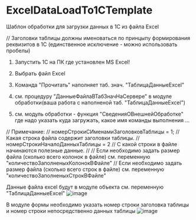 # ExcelDataLoadTo1CTemplate
Шаблон обработки для загрузки данных в 1С из файла Excel

// Заголовки таблицы должны именоваться по принцыпу формирования реквизитов в 1С (единственное исключение - можно использовать пробелы)

1. Запустить 1С на ПК где установлен MS Excel!
2. Выбрать файл Excel
3. Команда "Прочитать" наполняет таб. знач. "ТаблицаДанныеExcel"
4. см. процедуру "ДанныеФайлаВТабЗначНаСервере" в модуле обработки(ваша работа с наполненой таб. "ТаблицаДанныеExcel")

5. см. модуль обработки - функция "СведенияОВнешнейОбработке" где надо указать куда загружать, какое имя команды выполнения ...

// Примечание: 
//	номерСтрокиСИменамиЗаголовковТаблицы = 1; // Какая строка файла содержит заголовки таблицы.
//	номерСтрокиНачалоДанныхТаблицы 	= 2 // С какой строки в файле начинаются полезные данные.
//
// Если необходимо задать размер файла (сколько всего колонок в файле) см. переменную "количествоЗаполненыхКолонокВФайле"
// Если необходимо задать размер файла (сколько всего строк в файле) см. переменную "количествоЗаполненыхСтрокВФайле"

Данные файла excel будут в модуле объекта см. переменную "ТаблицаДанныеExcel"
![image](https://github.com/KistanovSerhii/ExcelDataLoadTo1CTemplate/assets/28355711/27c0912a-ce03-4bb0-baaa-9a2a73a004fb)

В модуле формы необходимо указать номер строки заголовка таблицы и номер строки непосредственно данных таблицы
![image](https://github.com/KistanovSerhii/ExcelDataLoadTo1CTemplate/assets/28355711/5e5933a0-4d73-411c-ab4f-d751cc0971d2)
